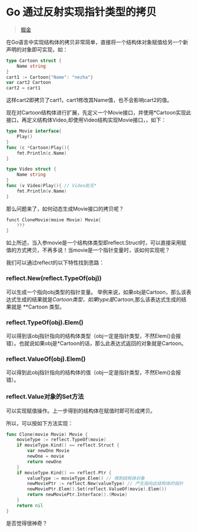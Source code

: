 [//]:# (2021/10/26 17:05|GOLANG|https://img2.baidu.com/it/u=1764514498,1537292893&fm=26&fmt=auto)
# Go 通过反射实现指针类型的拷贝
> [掘金](https://juejin.cn/post/6844903922205720590)

在Go语言中实现结构体的拷贝非常简单，直接将一个结构体对象赋值给另一个新声明的对象即可实现，如：

```go
type Cartoon struct {
	Name string
}
cart1 := Cartoon{"Name": "nezha"}
var cart2 Cartoon
cart2 = cart1
```

这样cart2即拷贝了cart1，cart1修改其Name值，也不会影响cart2的值。

现在对Cartoon结构体进行扩展，先定义一个Movie接口，并使用*Cartoon实现此接口，再定义结构体Video,却使用Video结构实现Movie接口，，如下：

```go
type Movie interface{
    Play()
}
func (c *Cartoon)Play(){
    fmt.Println(c.Name)
}

type Video struct {
	Name string
}
func (v Video)Play(){ // Video前无*
    fmt.Println(v.Name)
}
```

那么问题来了，如何动态生成Movie接口的拷贝呢？

```go
funct CloneMovie(moive Movie) Movie{
    ???
}
```

如上所述，当入参movie是一个结构体类型即reflect.Struct时，可以直接采用赋值的方式拷贝，不再多说！当movie是一个指针变量时，该如何实现呢？


我们可以通过reflect的以下特性找到思路：

### reflect.New(reflect.TypeOf(obj))
可以生成一个指向obj类型的指针变量。
举例来说，如果obj是Cartoon，那么该表达式生成的结果就是*Cartoon类型，如果type是*Cartoon,那么该表达式生成的结果就是 **Cartoon 类型。

### reflect.TypeOf(obj).Elem()
可以得到该obj指针指向的结构体类型（obj一定是指针类型，不然Elem()会报错）。也就说如果obj是*Cartoon的话，那么此表达式返回的对象就是Cartoon。

### reflect.ValueOf(obj).Elem()
可以得到此obj指针指向的结构体的值（obj一定是指针类型，不然Elem()会报错）。

### reflect.Value对象的Set方法
可以实现赋值操作。上一步得到的结构体在赋值时即可形成拷贝。

所以，可以按如下方法实现：
```go
func Clone(movie Movie) Movie {
	movieType := reflect.TypeOf(movie)
	if movieType.Kind() == reflect.Struct {
		var newOne Movie
		newOne = movie
		return newOne
	}
	if movieType.Kind() == reflect.Ptr {
		valueType := movieType.Elem() // 得到结构体对象
		newMoviePtr := reflect.New(valueType) // 产生指向此结构体的指针
		newMoviePtr.Elem().Set(reflect.ValueOf(movie).Elem())
		return newMoviePtr.Interface().(Movie)
	}
	return nil
}
```
是否觉得很神奇？
